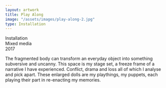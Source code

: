 ```yaml
---
layout: artwork
title: Play Along
image: "/assets/images/play-along-2.jpg"
type: Installation
---
```


Installation  
Mixed media  
2017

The fragmented body can transform an everyday object into something subversive and uncanny.
This space is my stage set, a freeze frame of a narrative I have experienced.
Conflict, drama and loss all of which I analyse and pick apart.
These enlarged dolls are my playthings, my puppets, each playing their part in re-enacting my memories. 

